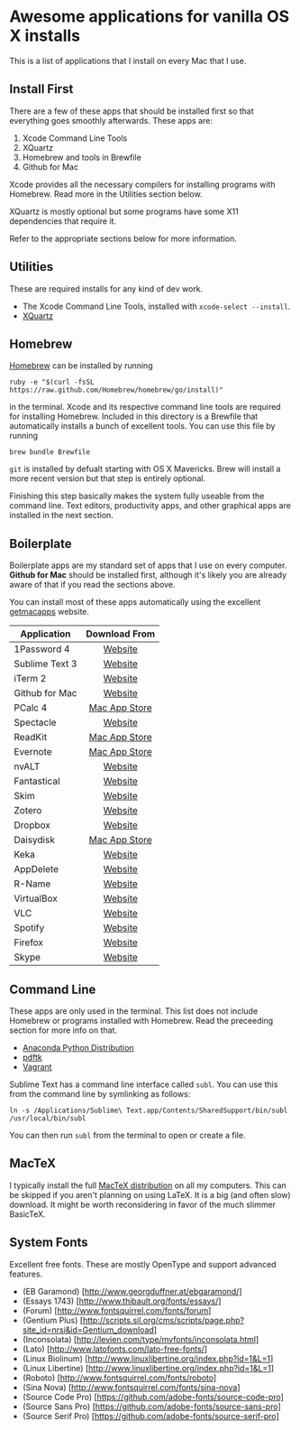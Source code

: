 Awesome applications for vanilla OS X installs
==============================================

This is a list of applications that I install on every Mac that I use.

Install First
-------------
There are a few of these apps that should be installed first so that everything
goes smoothly afterwards. These apps are:

1. Xcode Command Line Tools
2. XQuartz
3. Homebrew and tools in Brewfile
4. Github for Mac

Xcode provides all the necessary compilers for installing programs with
Homebrew. Read more in the Utilities section below.

XQuartz is mostly optional but some programs have some X11 dependencies that
require it.

Refer to the appropriate sections below for more information.

Utilities
---------
These are required installs for any kind of dev work.

* The Xcode Command Line Tools, installed with `xcode-select --install`.
* [XQuartz](https://xquartz.macosforge.org/landing/)

Homebrew
--------
[Homebrew](http://brew.sh) can be installed by running

`ruby -e "$(curl -fsSL https://raw.github.com/Homebrew/homebrew/go/install)"`

in the terminal. Xcode and its respective command line tools are
required for installing Homebrew. Included in this directory is a Brewfile
that automatically installs a bunch of excellent tools. You can use this file
by running

`brew bundle Brewfile`

`git` is installed by defualt starting with OS X Mavericks. Brew will install
a more recent version but that step is entirely optional.

Finishing this step basically makes the system fully useable from the command
line. Text editors, productivity apps, and other graphical apps are installed
in the next section.

Boilerplate
-----------
Boilerplate apps are my standard set of apps that I use on every computer.
**Github for Mac** should be installed first, although it's likely you are
already aware of that if you read the sections above.

You can install most of these apps automatically using the excellent 
[getmacapps](http://www.getmacapps.com) website.

| Application    | Download From                                                                |
|----------------|:----------------------------------------------------------------------------:|
| 1Password 4    | [Website      ](https://agilebits.com/onepassword)                           |
| Sublime Text 3 | [Website      ](http://www.sublimetext.com)                                  |
| iTerm 2        | [Website      ](http://www.iterm2.com/)                                      |
| Github for Mac | [Website      ](https://mac.github.com)                                      |
| PCalc 4        | [Mac App Store](http://www.pcalc.com)                                        |
| Spectacle      | [Website      ](http://spectacleapp.com)                                     |
| ReadKit        | [Mac App Store](http://readkitapp.com)                                       |
| Evernote       | [Mac App Store](http://evernote.com/evernote/)                               |
| nvALT          | [Website      ](http://brettterpstra.com/projects/nvalt/)                    |
| Fantastical    | [Website      ](https://flexibits.com/fantastical)                           |
| Skim           | [Website      ](http://skim-app.sourceforge.net)                             |
| Zotero         | [Website      ](https://www.zotero.org)                                      |
| Dropbox        | [Website      ](https://www.dropbox.com)                                     |
| Daisydisk      | [Mac App Store](http://www.daisydiskapp.com)                                 |
| Keka           | [Website      ](http://www.kekaosx.com/en/)                                  |
| AppDelete      | [Website      ](http://www.reggieashworth.com/appdelete)                     |
| R-Name         | [Website      ](https://www.macupdate.com/app/mac/12259/r-name)              |
| VirtualBox     | [Website      ](https://www.virtualbox.org)                                  |
| VLC            | [Website      ](http://www.videolan.org/vlc/index.html)                      |
| Spotify        | [Website      ](https://www.spotify.com/download/mac/)                       |
| Firefox        | [Website      ](http://www.mozilla.org/en-US/firefox/new/)                   |
| Skype          | [Website      ](http://www.skype.com/en/download-skype/skype-for-computer/)  |      |

Command Line
------------
These apps are only used in the terminal. This list does not include Homebrew
or programs installed with Homebrew. Read the preceeding section for more info
on that. 

* [Anaconda Python Distribution](https://store.continuum.io/cshop/anaconda/)
* [pdftk](http://www.pdflabs.com/tools/pdftk-server/)
* [Vagrant](https://www.vagrantup.com)

Sublime Text has a command line interface called `subl`. You can use this from
the command line by symlinking as follows:

`ln -s /Applications/Sublime\ Text.app/Contents/SharedSupport/bin/subl /usr/local/bin/subl`

You can then run `subl` from the terminal to open or create a file.

MacTeX
------
I typically install the full [MacTeX distribution](http://tug.org/mactex/) on
all my computers. This can be skipped if you aren't planning on using LaTeX.
It is a big (and often slow) download. It might be worth reconsidering in favor
of the much slimmer BasicTeX.

System Fonts
-------
Excellent free fonts. These are mostly OpenType and support advanced features.

* (EB Garamond)         [http://www.georgduffner.at/ebgaramond/]
* (Essays 1743)         [http://www.thibault.org/fonts/essays/]
* (Forum)               [http://www.fontsquirrel.com/fonts/forum]
* (Gentium Plus)        [http://scripts.sil.org/cms/scripts/page.php?site_id=nrsi&id=Gentium_download]
* (Inconsolata)         [http://levien.com/type/myfonts/inconsolata.html]
* (Lato)                [http://www.latofonts.com/lato-free-fonts/]
* (Linux Biolinum)      [http://www.linuxlibertine.org/index.php?id=1&L=1]
* (Linux Libertine)     [http://www.linuxlibertine.org/index.php?id=1&L=1]
* (Roboto)              [http://www.fontsquirrel.com/fonts/roboto]
* (Sina Nova)           [http://www.fontsquirrel.com/fonts/sina-nova]
* (Source Code Pro)     [https://github.com/adobe-fonts/source-code-pro]
* (Source Sans Pro)     [https://github.com/adobe-fonts/source-sans-pro]
* (Source Serif Pro)    [https://github.com/adobe-fonts/source-serif-pro]
